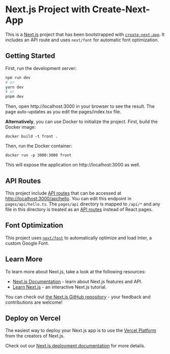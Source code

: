# Next.js Project with Create-Next-App

This is a [Next.js](https://nextjs.org/) project that has been bootstrapped with [`create-next-app`](https://github.com/vercel/next.js/tree/canary/packages/create-next-app). It includes an API route and uses `next/font` for automatic font optimization.


## Getting Started

First, run the development server:

```bash
npm run dev
# or
yarn dev
# or
pnpm dev
```

Then, open http://localhost:3000 in your browser to see the result. The page auto-updates as you edit the pages/index.tsx file.

**Alternatively**, you can use Docker to initialize the project. First, build the Docker image:

`docker build -t front .`

Then, run the Docker container:

`docker run -p 3000:3000 front`

This will expose the application on http://localhost:3000 as well.

## API Routes

This project include [API routes](https://nextjs.org/docs/api-routes/introduction) that can be accessed at [http://localhost:3000/api/hello](http://localhost:3000/api/hello). You can edit this endpoint in `pages/api/hello.ts`. The `pages/api` directory is mapped to `/api/*` and any file in this directory is treated as an [API routes](https://nextjs.org/docs/api-routes/introduction) instead of React pages.

## Font Optimization

This project uses [`next/font`](https://nextjs.org/docs/basic-features/font-optimization) to automatically optimize and load Inter, a custom Google Font.

## Learn More

To learn more about Next.js, take a look at the following resources:

- [Next.js Documentation](https://nextjs.org/docs) - learn about Next.js features and API.
- [Learn Next.js](https://nextjs.org/learn) - an interactive Next.js tutorial.

You can check out [the Next.js GitHub repository](https://github.com/vercel/next.js/) - your feedback and contributions are welcome!

## Deploy on Vercel

The easiest way to deploy your Next.js app is to use the [Vercel Platform](https://vercel.com/new?utm_medium=default-template&filter=next.js&utm_source=create-next-app&utm_campaign=create-next-app-readme) from the creators of Next.js.

Check out our [Next.js deployment documentation](https://nextjs.org/docs/deployment) for more details.
